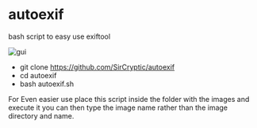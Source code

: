 # autoexif
bash script to easy use exiftool



![gui](https://user-images.githubusercontent.com/48811414/168398504-84dbd8d9-9b8f-4617-b804-051411146262.png)


- git clone https://github.com/SirCryptic/autoexif
- cd autoexif
- bash autoexif.sh

For Even easier use place this script inside the folder with the images and execute it you can then type the image name rather than the image directory and name.
